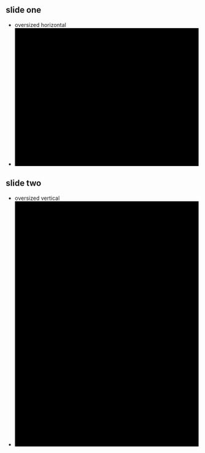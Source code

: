 ## slide one
- oversized horizontal
- ![](800x600.jpeg)

## slide two
- oversized vertical
- ![](600x800.jpeg)
<!-- - \includegraphics[width=3in]{600x800.jpeg} -->
